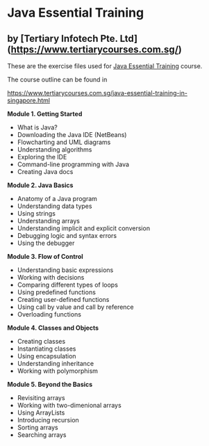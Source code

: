 # Java Essential Training
## by [Tertiary Infotech Pte. Ltd] (https://www.tertiarycourses.com.sg/)

These are the exercise files used for [Java Essential Training](https://www.tertiarycourses.com.sg/java-essential-training-in-singapore.html) course. 

The course outline can be found in 

https://www.tertiarycourses.com.sg/java-essential-training-in-singapore.html

<p><strong>Module 1. Getting Started</strong></p>
<ul>
<li>What is Java?</li>
<li>Downloading the Java IDE (NetBeans)&nbsp;</li>
<li>Flowcharting and UML diagrams</li>
<li>Understanding algorithms&nbsp;</li>
<li>Exploring the IDE&nbsp;</li>
<li>Command-line programming with Java&nbsp;</li>
<li>Creating Java docs&nbsp;</li>
</ul>
<p><strong>Module 2. Java Basics</strong></p>
<ul>
<li>Anatomy of a Java program&nbsp;</li>
<li>Understanding data types&nbsp;</li>
<li>Using strings&nbsp;</li>
<li>Understanding arrays&nbsp;</li>
<li>Understanding implicit and explicit conversion</li>
<li>Debugging logic and syntax errors&nbsp;</li>
<li>Using the debugger</li>
</ul>
<p><strong>Module 3. Flow of Control</strong></p>
<ul>
<li>Understanding basic expressions&nbsp;</li>
<li>Working with decisions</li>
<li>Comparing different types of loops&nbsp;</li>
<li>Using predefined functions&nbsp;</li>
<li>Creating user-defined functions</li>
<li>Using call by value and call by reference</li>
<li>Overloading functions&nbsp;</li>
</ul>
<p><strong>Module 4. Classes and Objects</strong></p>
<ul>
<li>Creating classes&nbsp;</li>
<li>Instantiating classes&nbsp;</li>
<li>Using encapsulation&nbsp;</li>
<li>Understanding inheritance&nbsp;</li>
<li>Working with polymorphism</li>
</ul>
<p><strong>Module 5. Beyond the Basics</strong></p>
<ul>
<li>Revisiting arrays&nbsp;</li>
<li>Working with two-dimenional arrays</li>
<li>Using ArrayLists&nbsp;</li>
<li>Introducing recursion</li>
<li>Sorting arrays&nbsp;</li>
<li>Searching arrays&nbsp;</li>
</ul>
